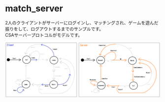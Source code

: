 # match_server

2人のクライアントがサーバーにログインし、マッチングされ、ゲームを遊んだ振りをして、ログアウトするまでのサンプルです。  
CSAサーバープロトコルがモデルです。  

![20211208shogi22.png](docs/img/20211208shogi22.png)  
